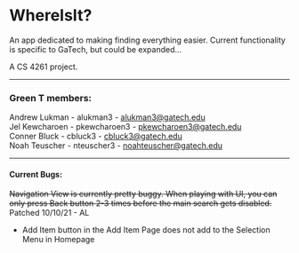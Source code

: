 # WhereIsIt?

An app dedicated to making finding everything easier. Current functionality is specific to GaTech, but could be expanded...

A CS 4261 project.

***

### Green T members:
Andrew Lukman - alukman3 - alukman3@gatech.edu\
Jel Kewcharoen - pkewcharoen3 - pkewcharoen3@gatech.edu\
Conner Bluck - cbluck3 - cbluck3@gatech.edu\
Noah Teuscher - nteuscher3 - noahteuscher@gatech.edu

***

#### Current Bugs:
<strike>Navigation View is currently pretty buggy. When playing with UI, you can only press Back button 2-3 times before the main search gets disabled.</strike> Patched 10/10/21 - AL
* Add Item button in the Add Item Page does not add to the Selection Menu in Homepage
